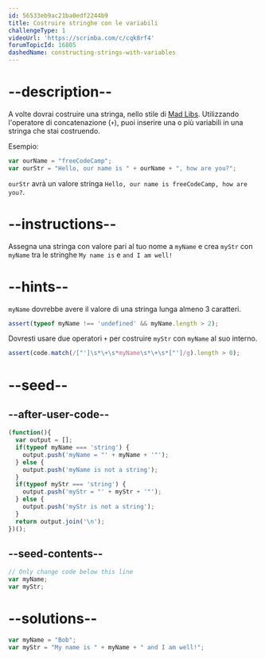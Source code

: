 ```yaml
---
id: 56533eb9ac21ba0edf2244b9
title: Costruire stringhe con le variabili
challengeType: 1
videoUrl: 'https://scrimba.com/c/cqk8rf4'
forumTopicId: 16805
dashedName: constructing-strings-with-variables
---
```


# --description--

A volte dovrai costruire una stringa, nello stile di [Mad Libs](https://en.wikipedia.org/wiki/Mad_Libs). Utilizzando l'operatore di concatenazione (`+`), puoi inserire una o più variabili in una stringa che stai costruendo.

Esempio:

```js
var ourName = "freeCodeCamp";
var ourStr = "Hello, our name is " + ourName + ", how are you?";
```

`ourStr` avrà un valore stringa `Hello, our name is freeCodeCamp, how are you?`.

# --instructions--

Assegna una stringa con valore pari al tuo nome a `myName` e crea `myStr` con `myName` tra le stringhe `My name is` e `and I am well!`

# --hints--

`myName` dovrebbe avere il valore di una stringa lunga almeno 3 caratteri.

```js
assert(typeof myName !== 'undefined' && myName.length > 2);
```

Dovresti usare due operatori `+` per costruire `myStr` con `myName` al suo interno.

```js
assert(code.match(/["']\s*\+\s*myName\s*\+\s*["']/g).length > 0);
```

# --seed--

## --after-user-code--

```js
(function(){
  var output = [];
  if(typeof myName === 'string') {
    output.push('myName = "' + myName + '"');
  } else {
    output.push('myName is not a string');
  }
  if(typeof myStr === 'string') {
    output.push('myStr = "' + myStr + '"');
  } else {
    output.push('myStr is not a string');
  }
  return output.join('\n');
})();
```

## --seed-contents--

```js
// Only change code below this line
var myName;
var myStr;
```

# --solutions--

```js
var myName = "Bob";
var myStr = "My name is " + myName + " and I am well!";
```
